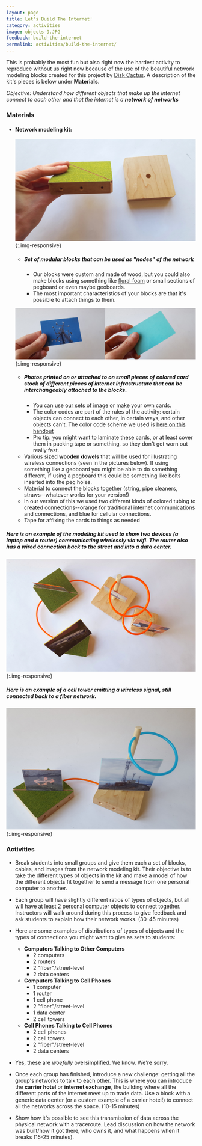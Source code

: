 ```yaml
---
layout: page
title: Let's Build The Internet!
category: activities
image: objects-9.JPG
feedback: build-the-internet
permalink: activities/build-the-internet/
---
```


This is probably the most fun but also right now the hardest activity to reproduce without us right now because of the use of the beautiful network modeling blocks created for this project by [Disk Cactus](http://diskcactus.com). A description of the kit's pieces is below under **Materials**. 

*Objective: Understand how different objects that make up the internet connect to each other and that the internet is a **network of networks***


### Materials

- #### Network modeling kit:

	![blocks](/assets/objects-7.JPG){:.img-responsive}

	- ##### Set of **modular blocks** that can be used as "nodes" of the network
		- Our blocks were custom and made of wood, but you could also make blocks using something like [floral foam](http://www.save-on-crafts.com/floralfoams.html) or small sections of pegboard or even maybe geoboards.
		- The most important characteristics of your blocks are that it's possible to attach things to them. 
	
	
	![blocks](/assets/objects-16.jpg){:.img-responsive}
	
	- ##### **Photos** printed on or attached to on small pieces of colored card stock of different pieces of internet infrastructure that can be interchangeably attached to the blocks. 
		- You can use [our sets of image](/handouts/tiny-infrastructure.pdf) or make your own cards. 
		- The color codes are part of the rules of the activity: certain objects can connect to each other, in certain ways, and other objects can't. The color code scheme we used is [here on this handout](/handouts/colors-for-blocks.pdf)
		- Pro tip: you might want to laminate these cards, or at least cover them in packing tape or something, so they don't get worn out really fast.
	- Various sized **wooden dowels** that will be used for illustrating wireless connections (seen in the pictures below). If using something like a geoboard you might be able to do something different, if using a pegboard this could be something like bolts inserted into the peg holes.
	- Material to connect the blocks together (string, pipe cleaners, straws--whatever works for your version!)
	- In our version of this we used two different kinds of colored tubing to created connections--orange for traditional internet communications and connections, and blue for cellular connections.
	- Tape for affixing the cards to things as needed

##### Here is an example of the modeling kit used to show two devices (a laptop and a router) communicating wirelessly via wifi. The router also has a wired connection back to the street and into a data center.

![blocks](/assets/objects-10.JPG){:.img-responsive}

##### Here is an example of a cell tower emitting a wireless signal, still connected back to a fiber network. 

![blocks](/assets/objects-11.JPG){:.img-responsive}

### Activities

- Break students into small groups and give them each a set of blocks, cables, and images from the network modeling kit. Their objective is to take the different types of objects in the kit and make a model of how the different objects fit together to send a message from one personal computer to another.

- Each group will have slightly different ratios of types of objects, but all will have at least 2 personal computer objects to connect together. Instructors will walk around during this process to give feedback and ask students to explain how their network works. (30-45 minutes)

- Here are some examples of distributions of types of objects and the types of connections you might want to give as sets to students: 
	- **Computers Talking to Other Computers**
		- 2 computers
		- 2 routers
		- 2 "fiber"/street-level
		- 2 data centers
	- **Computers Talking to Cell Phones**
		- 1 computer
		- 1 router
		- 1 cell phone
		- 2 "fiber"/street-level
		- 1 data center
		- 2 cell towers
	- **Cell Phones Talking to Cell Phones**
		- 2 cell phones
		- 2 cell towers
		- 2 "fiber"/street-level
		- 2 data centers

- Yes, these are *woefully* oversimplified. We know. We're sorry. 

- Once each group has finished, introduce a new challenge: getting all the group's networks to talk to each other. This is where you can introduce the **carrier hotel** or **internet exchange**, the building where all the different parts of the internet meet up to trade data. Use a block with a generic data center (or a custom example of a carrier hotel!) to connect all the networks across the space. (10-15 minutes)

- Show how it's possible to see this transmission of data across the physical network with a traceroute. Lead discussion on how the network was built/how it got there, who owns it, and what happens when it breaks (15-25 minutes).
